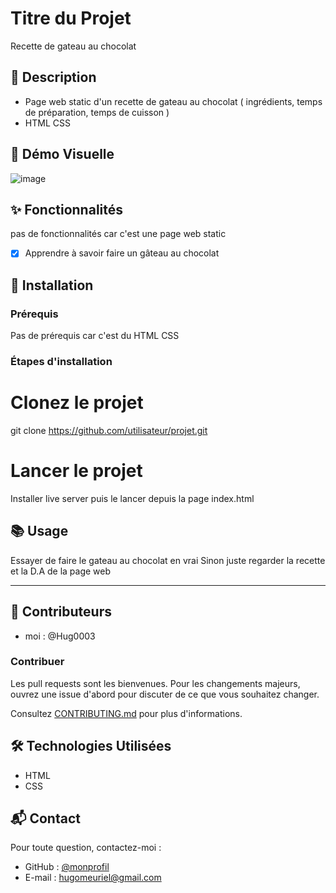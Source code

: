 # Titre du Projet
Recette de gateau au chocolat

## 📄 Description
- Page web static d'un recette de gateau au chocolat ( ingrédients, temps de préparation, temps de cuisson )
- HTML CSS

## 🎥 Démo Visuelle
![image](https://github.com/user-attachments/assets/bdbdb4a2-0747-447c-82a7-625619755bea)

## ✨ Fonctionnalités
pas de fonctionnalités car c'est une page web static

- [x] Apprendre à savoir faire un gâteau au chocolat   

## 🚀 Installation
### Prérequis
Pas de prérequis car c'est du HTML CSS

### Étapes d'installation

# Clonez le projet
git clone https://github.com/utilisateur/projet.git

# Lancer le projet 
Installer live server puis le lancer depuis la page index.html

## 📚 Usage
Essayer de faire le gateau au chocolat en vrai 
Sinon juste regarder la recette et la D.A de la page web

---

## 👥 Contributeurs

- moi : @Hug0003  

### Contribuer
Les pull requests sont les bienvenues. Pour les changements majeurs, ouvrez une issue d'abord pour discuter de ce que vous souhaitez changer.  

Consultez [CONTRIBUTING.md](CONTRIBUTING.md) pour plus d'informations.

## 🛠️ Technologies Utilisées

- HTML
- CSS
  
## 📬 Contact

Pour toute question, contactez-moi :  
- GitHub : [@monprofil](https://github.com/Hug0003)  
- E-mail : hugomeuriel@gmail.com

